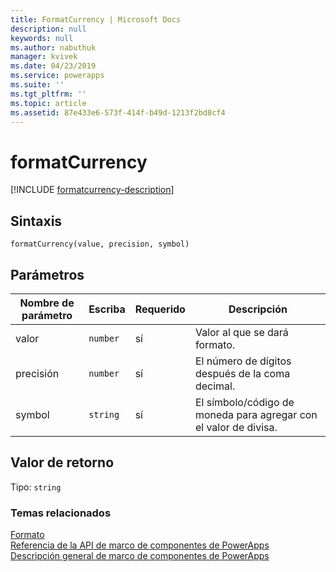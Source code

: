 ```yaml
---
title: FormatCurrency | Microsoft Docs
description: null
keywords: null
ms.author: nabuthuk
manager: kvivek
ms.date: 04/23/2019
ms.service: powerapps
ms.suite: ''
ms.tgt_pltfrm: ''
ms.topic: article
ms.assetid: 87e433e6-573f-414f-b49d-1213f2bd8cf4
---
```


# <a name="formatcurrency"></a>formatCurrency

[!INCLUDE [formatcurrency-description](includes/formatcurrency-description.md)]

## <a name="syntax"></a>Sintaxis

`formatCurrency(value, precision, symbol)`

## <a name="parameters"></a>Parámetros

| Nombre de parámetro|Escriba|Requerido|Descripción|
| ------------- |----|--------|-----------|
|valor|`number`|sí| Valor al que se dará formato.|
|precisión|`number`|sí| El número de dígitos después de la coma decimal.|
|symbol|`string`|sí| El símbolo/código de moneda para agregar con el valor de divisa.|

## <a name="return-value"></a>Valor de retorno

Tipo: `string`


### <a name="related-topics"></a>Temas relacionados

[Formato](../formatting.md)<br/>
[Referencia de la API de marco de componentes de PowerApps](../../reference/index.md)<br/>
[Descripción general de marco de componentes de PowerApps](../../overview.md)